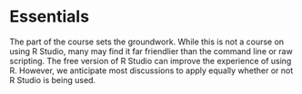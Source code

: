 #  Essentials

The part of the course sets the groundwork.
While this is not a course on using R Studio, many may find it far friendlier than the command line or raw scripting.
The free version of R Studio can improve the experience of using R.
However, we anticipate most discussions to apply equally whether or not R Studio is being used.

